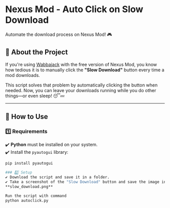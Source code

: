 # Nexus Mod - Auto Click on Slow Download  

Automate the download process on Nexus Mod! 🎮  

## 📌 About the Project  

If you're using [Wabbajack](https://www.wabbajack.org/) with the free version of Nexus Mod, you know how tedious it is to manually click the **"Slow Download"** button every time a mod downloads.  

This script solves that problem by automatically clicking the button when needed. Now, you can leave your downloads running while you do other things—or even sleep! 😴💤  

---

## 🚀 How to Use  

### 1️⃣ Requirements  
✔️ **Python** must be installed on your system.  
✔️ Install the `pyautogui` library:  

```sh
pip install pyautogui

### 2️⃣ Setup
✔️ Download the script and save it in a folder.
✔️ Take a screenshot of the "Slow Download" button and save the image in the same folder as the script with the name:
**slow_download.png**

Run the script with command
python autoclick.py
